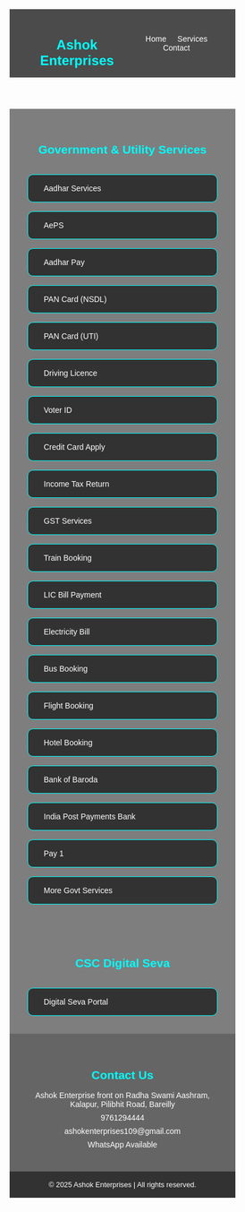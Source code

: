 <!DOCTYPE html><html lang="en">
<head>
  <meta charset="UTF-8">
  <meta name="viewport" content="width=device-width, initial-scale=1.0">
  <title>Ashok Enterprises - Services</title>
  <link href="https://fonts.googleapis.com/css2?family=Orbitron:wght@500&display=swap" rel="stylesheet">
  <link rel="stylesheet" href="https://cdnjs.cloudflare.com/ajax/libs/font-awesome/6.4.0/css/all.min.css" crossorigin="anonymous">
  <style>
    * { margin: 0; padding: 0; box-sizing: border-box; }
    body {
      font-family: 'Orbitron', sans-serif;
      background: url('https://cdn.pixabay.com/photo/2023/01/13/17/29/space-7716166_1280.jpg') no-repeat center center fixed;
      background-size: cover;
      color: #fff;
    }
    header {
      background: rgba(0, 0, 0, 0.7);
      padding: 1rem 2rem;
      display: flex;
      justify-content: space-between;
      align-items: center;
    }
    header h1 { color: #0ff; font-size: 1.5rem; }
    nav a {
      color: #fff;
      margin-left: 1rem;
      text-decoration: none;
      transition: color 0.3s;
    }
    nav a:hover { color: #0ff; }
    section { padding: 2rem; background: rgba(0,0,0,0.5); }
    h2.section-title { color: #0ff; text-align: center; margin-bottom: 2rem; }
    .services-list {
      display: grid;
      grid-template-columns: repeat(auto-fit, minmax(220px, 1fr));
      gap: 1rem;
    }
    .service-item {
      background: rgba(0, 0, 0, 0.6);
      border: 1px solid #0ff;
      padding: 1rem;
      border-radius: 10px;
      display: flex;
      align-items: center;
      gap: 0.75rem;
      text-decoration: none;
      color: white;
      transition: all 0.3s ease;
    }
    .service-item:hover {
      background: rgba(0, 255, 255, 0.2);
      transform: scale(1.05);
      color: #0ff;
    }
    .service-item i { color: #0ff; transition: transform 0.3s; }
    .service-item:hover i { transform: scale(1.2); }
    footer {
      text-align: center;
      background: rgba(0, 0, 0, 0.8);
      padding: 1rem;
      font-size: 0.8rem;
    }
    #contact {
      padding: 2rem;
      background: rgba(0,0,0,0.6);
      text-align: center;
    }
    #contact h2 { color: #0ff; margin-bottom: 1rem; }
    #contact p, #contact a {
      color: white;
      margin: 0.5rem 0;
      text-decoration: none;
    }
  </style>
</head>
<body>
  <header>
    <h1>Ashok Enterprises</h1>
    <nav>
      <a href="#">Home</a>
      <a href="#services">Services</a>
      <a href="#contact">Contact</a>
    </nav>
  </header>  <section id="services">
    <h2 class="section-title">Government & Utility Services</h2>
    <div class="services-list">
      <a href="https://uidai.gov.in" class="service-item" target="_blank"><i class="fas fa-id-card"></i> Aadhar Services</a>
      <a href="https://www.npci.org.in/what-we-do/aeps/product-overview" class="service-item" target="_blank"><i class="fas fa-fingerprint"></i> AePS</a>
      <a href="https://www.npci.org.in/what-we-do/aadhaar-pay/product-overview" class="service-item" target="_blank"><i class="fas fa-id-badge"></i> Aadhar Pay</a>
      <a href="https://www.onlineservices.nsdl.com/paam/endUserRegisterContact.html" class="service-item" target="_blank"><i class="fas fa-id-badge"></i> PAN Card (NSDL)</a>
      <a href="https://www.pan.utiitsl.com" class="service-item" target="_blank"><i class="fas fa-id-badge"></i> PAN Card (UTI)</a>
      <a href="https://sarathi.parivahan.gov.in" class="service-item" target="_blank"><i class="fas fa-car"></i> Driving Licence</a>
      <a href="https://voters.eci.gov.in" class="service-item" target="_blank"><i class="fas fa-vote-yea"></i> Voter ID</a>
      <a href="https://www.onlineservices.nsdl.com/paam/endUserRegisterContact.html" class="service-item" target="_blank"><i class="fas fa-credit-card"></i> Credit Card Apply</a>
      <a href="https://incometax.gov.in" class="service-item" target="_blank"><i class="fas fa-file-invoice"></i> Income Tax Return</a>
      <a href="https://www.gst.gov.in" class="service-item" target="_blank"><i class="fas fa-file-contract"></i> GST Services</a>
      <a href="https://www.irctc.co.in" class="service-item" target="_blank"><i class="fas fa-train"></i> Train Booking</a>
      <a href="https://www.licindia.in" class="service-item" target="_blank"><i class="fas fa-file-invoice-dollar"></i> LIC Bill Payment</a>
      <a href="https://www.bharatbillpay.com" class="service-item" target="_blank"><i class="fas fa-bolt"></i> Electricity Bill</a>
      <a href="https://www.irctc.co.in" class="service-item" target="_blank"><i class="fas fa-bus"></i> Bus Booking</a>
      <a href="https://www.igiaviationdelhi.com/air-ticket-booking.html" class="service-item" target="_blank"><i class="fas fa-plane"></i> Flight Booking</a>
      <a href="https://www.hotelbooking.com" class="service-item" target="_blank"><i class="fas fa-hotel"></i> Hotel Booking</a>
      <a href="https://www.bankofbaroda.in" class="service-item" target="_blank"><i class="fas fa-university"></i> Bank of Baroda</a>
      <a href="https://www.indiapost.gov.in/vas/Pages/IndiaPostHome.aspx" class="service-item" target="_blank"><i class="fas fa-piggy-bank"></i> India Post Payments Bank</a>
      <a href="https://www.pay1.in" class="service-item" target="_blank"><i class="fas fa-wallet"></i> Pay 1</a>
      <a href="https://www.india.gov.in" class="service-item" target="_blank"><i class="fas fa-landmark"></i> More Govt Services</a>
    </div>
  </section>  <section id="digitalseva">
    <h2 class="section-title">CSC Digital Seva</h2>
    <div class="services-list">
      <a href="https://digitalseva.csc.gov.in" class="service-item" target="_blank"><i class="fas fa-globe"></i> Digital Seva Portal</a>
    </div>
  </section>  <section id="contact">
    <h2>Contact Us</h2>
    <p><i class="fas fa-map-marker-alt"></i> Ashok Enterprise front on Radha Swami Aashram, Kalapur, Pilibhit Road, Bareilly</p>
    <p><i class="fas fa-phone"></i> 9761294444</p>
    <p><i class="fas fa-envelope"></i> <a href="mailto:ashokenterprises109@gmail.com">ashokenterprises109@gmail.com</a></p>
    <p><i class="fab fa-whatsapp"></i> WhatsApp Available</p>
  </section>  <footer>
    &copy; 2025 Ashok Enterprises | All rights reserved.
  </footer>
</body>
</html># A
